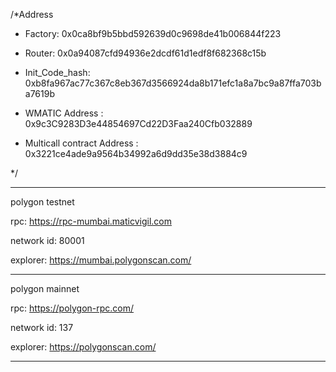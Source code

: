/*Address

- Factory: 0x0ca8bf9b5bbd592639d0c9698de41b006844f223

- Router: 0x0a94087cfd94936e2dcdf61d1edf8f682368c15b

- Init_Code_hash: 0xb8fa967ac77c367c8eb367d3566924da8b171efc1a8a7bc9a87ffa703ba7619b

- WMATIC Address : 0x9c3C9283D3e44854697Cd22D3Faa240Cfb032889

- Multicall contract Address : 0x3221ce4ade9a9564b34992a6d9dd35e38d3884c9

*/


***********************************************
polygon testnet

rpc: https://rpc-mumbai.maticvigil.com

network id: 80001

explorer: https://mumbai.polygonscan.com/

************************************************

polygon mainnet

rpc: https://polygon-rpc.com/

network id: 137

explorer: https://polygonscan.com/

*************************************************